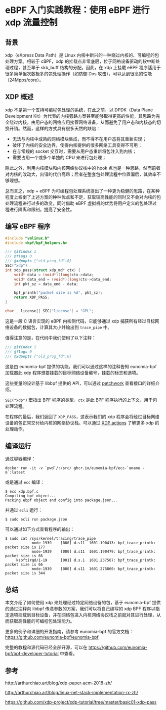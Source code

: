 # eBPF 入门实践教程：使用 eBPF 进行 xdp 流量控制

## 背景

xdp（eXpress Data Path）是 Linux 内核中新兴的一种绕过内核的、可编程的包处理方案。相较于 cBPF，xdp 的挂载点非常底层，位于网络设备驱动的软中断处理过程，甚至早于 skb_buff 结构的分配。因此，在 xdp 上挂载 eBPF 程序适用于很多简单但次数极多的包处理操作（如防御 Dos 攻击），可以达到很高的性能（24Mpps/core）。

## XDP 概述

xdp 不是第一个支持可编程包处理的系统，在此之前，以 DPDK（Data Plane Development Kit）为代表的内核旁路方案甚至能够取得更高的性能，其思路为完全绕过内核，由用户态的网络应用接管网络设备，从而避免了用户态和内核态的切换开销。然而，这样的方式具有很多天然的缺陷：

+ 无法与内核中成熟的网络模块集成，而不得不在用户态将其重新实现；
+ 破坏了内核的安全边界，使得内核提供的很多网络工具变得不可用；
+ 在与常规的 socket 交互时，需要从用户态重新将包注入到内核；
+ 需要占用一个或多个单独的 CPU 来进行包处理；

除此之外，利用内核模块和内核网络协议栈中的 hook 点也是一种思路，然而前者对内核的改动大，出错的代价高昂；后者在整套包处理流程中位置偏后，其效率不够理想。

总而言之，xdp + eBPF 为可编程包处理系统提出了一种更为稳健的思路，在某种程度上权衡了上述方案的种种优点和不足，获取较高性能的同时又不会对内核的包处理流程进行过多的改变，同时借助 eBPF 虚拟机的优势将用户定义的包处理过程进行隔离和限制，提高了安全性。

## 编写 eBPF 程序

```C
#include "vmlinux.h"
#include <bpf/bpf_helpers.h>

/// @ifindex 1
/// @flags 0
/// @xdpopts {"old_prog_fd":0}
SEC("xdp")
int xdp_pass(struct xdp_md* ctx) {
    void* data = (void*)(long)ctx->data;
    void* data_end = (void*)(long)ctx->data_end;
    int pkt_sz = data_end - data;

    bpf_printk("packet size is %d", pkt_sz);
    return XDP_PASS;
}

char __license[] SEC("license") = "GPL";
```

这是一段 C 语言实现的 eBPF 内核侧代码，它能够通过 xdp 捕获所有经过目标网络设备的数据包，计算其大小并输出到 `trace_pipe` 中。

值得注意的是，在代码中我们使用了以下注释：

```C
/// @ifindex 1
/// @flags 0
/// @xdpopts {"old_prog_fd":0}
```

这是由 eunomia-bpf 提供的功能，我们可以通过这样的注释告知 eunomia-bpf 加载器此 xdp 程序想要挂载的目标网络设备编号，挂载的标志和选项。

这些变量的设计基于 libbpf 提供的 API，可以通过 [patchwork](https://patchwork.kernel.org/project/netdevbpf/patch/20220120061422.2710637-2-andrii@kernel.org/#24705508) 查看接口的详细介绍。

`SEC("xdp")` 宏指出 BPF 程序的类型，`ctx` 是此 BPF 程序执行的上下文，用于包处理流程。

在程序的最后，我们返回了 `XDP_PASS`，这表示我们的 xdp 程序会将经过目标网络设备的包正常交付给内核的网络协议栈。可以通过 [XDP actions](https://prototype-kernel.readthedocs.io/en/latest/networking/XDP/implementation/xdp_actions.html) 了解更多 xdp 的处理动作。

## 编译运行

通过容器编译：

```console
docker run -it -v `pwd`/:/src/ ghcr.io/eunomia-bpf/ecc-`uname -m`:latest
```

或是通过 `ecc` 编译：

```console
$ ecc xdp.bpf.c
Compiling bpf object...
Packing ebpf object and config into package.json...
```

并通过 `ecli` 运行：

```console
$ sudo ecli run package.json
```

可以通过如下方式查看程序的输出：

```
$ sudo cat /sys/kernel/tracing/trace_pipe
            node-1939    [000] d.s11  1601.190413: bpf_trace_printk: packet size is 177
            node-1939    [000] d.s11  1601.190479: bpf_trace_printk: packet size is 66
     ksoftirqd/1-19      [001] d.s.1  1601.237507: bpf_trace_printk: packet size is 66
            node-1939    [000] d.s11  1601.275860: bpf_trace_printk: packet size is 344
```

## 总结

本文介绍了如何使用 xdp 来处理经过特定网络设备的包，基于 eunomia-bpf 提供的通过注释向 libbpf 传递参数的方案，我们可以将自己编写的 xdp BPF 程序以指定选项挂载到目标设备，并在网络包进入内核网络协议栈之前就对其进行处理，从而获取高性能的可编程包处理能力。

更多的例子和详细的开发指南，请参考 eunomia-bpf 的官方文档：<https://github.com/eunomia-bpf/eunomia-bpf>

完整的教程和源代码已经全部开源，可以在 <https://github.com/eunomia-bpf/bpf-developer-tutorial> 中查看。

## 参考

<http://arthurchiao.art/blog/xdp-paper-acm-2018-zh/>

<http://arthurchiao.art/blog/linux-net-stack-implementation-rx-zh/>

<https://github.com/xdp-project/xdp-tutorial/tree/master/basic01-xdp-pass>